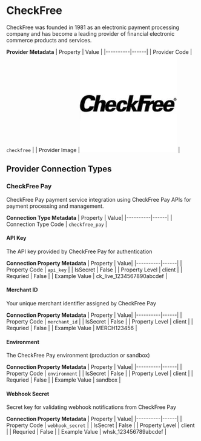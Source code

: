# CheckFree
CheckFree was founded in 1981 as an electronic payment processing company and has become a leading provider of financial electronic commerce products and services.

**Provider Metadata**
| Property | Value |
|----------|------|
| Provider Code | `checkfree` |
| Provider Image |![CheckFree Provider Small Image](./images/checkfree_small.png) |

## Provider Connection Types

<a name="checkfree_pay"></a>
### CheckFree Pay
CheckFree Pay payment service integration using CheckFree Pay APIs for payment processing and management.

**Connection Type Metadata**
| Property | Value|
|----------|------|
| Connection Type Code | `checkfree_pay` |

<a name="checkfree_pay_api_key"></a>
#### API Key
The API key provided by CheckFree Pay for authentication

**Connection Property Metadata**
| Property | Value|
|----------|------|
| Property Code | `api_key` |
| IsSecret | False |
| Property Level | client |
| Requried | False |
| Example Value | ck_live_1234567890abcdef |

<a name="checkfree_pay_merchant_id"></a>
#### Merchant ID
Your unique merchant identifier assigned by CheckFree Pay

**Connection Property Metadata**
| Property | Value|
|----------|------|
| Property Code | `merchant_id` |
| IsSecret | False |
| Property Level | client |
| Requried | False |
| Example Value | MERCH123456 |

<a name="checkfree_pay_environment"></a>
#### Environment
The CheckFree Pay environment (production or sandbox)

**Connection Property Metadata**
| Property | Value|
|----------|------|
| Property Code | `environment` |
| IsSecret | False |
| Property Level | client |
| Requried | False |
| Example Value | sandbox |

<a name="checkfree_pay_webhook_secret"></a>
#### Webhook Secret
Secret key for validating webhook notifications from CheckFree Pay

**Connection Property Metadata**
| Property | Value|
|----------|------|
| Property Code | `webhook_secret` |
| IsSecret | False |
| Property Level | client |
| Requried | False |
| Example Value | whsk_123456789abcdef |



